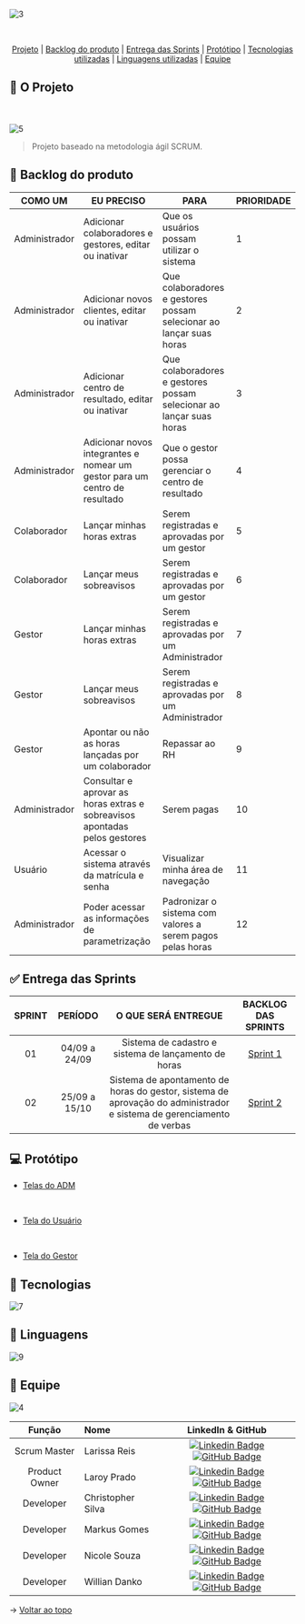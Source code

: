 ![3](https://github.com/codecatss/API-BD3/assets/108769169/4b3d05cb-e99d-4c51-8ef2-31c987e94521)

<br id="topo">
<p align="center">
    <a href="#sobre">Projeto</a>  |
    <a href="#backlogs">Backlog do produto</a>  |
    <a href="#entrega">Entrega das Sprints</a>  |
    <a href="#prototipo">Protótipo</a>   |
    <a href="#tecnologias">Tecnologias utilizadas</a>  |
    <a href="#linguagens">Linguagens utilizadas</a>  |
    <a href="#equipe">Equipe</a>
</p>

<span id="sobre">

## :page_with_curl: O Projeto
<br></br>
![5](https://github.com/codecatss/API-BD3/assets/108769169/ba43707c-72fa-456b-a4a9-0945acc5bf05)
> Projeto baseado na metodologia ágil SCRUM.

<span id="backlogs">



## :dart: Backlog do produto

<table>
  <thead>
    <tr>
      <th>COMO UM</th>
      <th>EU PRECISO</th>
      <th>PARA</th>
      <th>PRIORIDADE</th>
    </tr>
  </thead>
  <tbody>
    <tr>
      <td>Administrador</td>
      <td>Adicionar colaboradores e gestores, editar ou inativar</td>
      <td>Que os usuários possam utilizar o sistema</td>
      <td>1</td>
    </tr>
    <tr>
      <td>Administrador</td>
      <td>Adicionar novos clientes, editar ou inativar</td>
      <td>Que colaboradores e gestores possam selecionar ao lançar suas horas</td>
      <td>2</td>
    </tr>
    <tr>
      <td>Administrador</td>
      <td>Adicionar centro de resultado, editar ou inativar</td>
      <td>Que colaboradores e gestores possam selecionar ao lançar suas horas</td>
      <td>3</td>
    </tr>
    <tr>
      <td>Administrador</td>
      <td>Adicionar novos integrantes e nomear um gestor para um centro de resultado</td>
      <td>Que o gestor possa gerenciar o centro de resultado</td>
      <td>4</td>
    </tr>
    <tr>
      <td>Colaborador</td>
      <td>Lançar minhas horas extras</td>
      <td>Serem registradas e aprovadas por um gestor</td>
      <td>5</td>
    </tr>
    <tr>
      <td>Colaborador</td>
      <td>Lançar meus sobreavisos</td>
      <td>Serem registradas e aprovadas por um gestor</td>
      <td>6</td>
    </tr>
    <tr>
      <td>Gestor</td>
      <td>Lançar minhas horas extras</td>
      <td>Serem registradas e aprovadas por um Administrador</td>
      <td>7</td>
    </tr>
    <tr>
      <td>Gestor</td>
      <td>Lançar meus sobreavisos</td>
      <td>Serem registradas e aprovadas por um Administrador</td>
      <td>8</td>
    </tr>
    <tr>
      <td>Gestor</td>
      <td>Apontar ou não as horas lançadas por um colaborador</td>
      <td>Repassar ao RH</td>
      <td>9</td>
    </tr>
    <tr>
      <td>Administrador</td>
      <td>Consultar e aprovar as horas extras e sobreavisos apontadas pelos gestores</td>
      <td>Serem pagas</td>
      <td>10</td>
    </tr>
    <tr>
      <td>Usuário</td>
      <td>Acessar o sistema através da matrícula e senha</td>
      <td>Visualizar minha área de navegação</td>
      <td>11</td>
    </tr>
    <tr>
      <td>Administrador</td>
      <td>Poder acessar as informações de parametrização</td>
      <td>Padronizar o sistema com valores a serem pagos pelas horas</td>
      <td>12</td>
    </tr>
  </tbody>
</table>

<span id="entrega">

## :white_check_mark: Entrega das Sprints

| **SPRINT** | **PERÍODO**| **O QUE SERÁ ENTREGUE** | **BACKLOG DAS SPRINTS** |
|:-------------:|:-----------------------:|:-------------------------:|:-------------------------:|
|  01  | 04/09 a 24/09 | Sistema de cadastro e sistema de lançamento de horas | <a href="https://github.com/codecatss/API-BD3/wiki/Sprint-1">Sprint 1</a> |
|  02  | 25/09 a 15/10 | Sistema de apontamento de horas do gestor, sistema de aprovação do administrador e sistema de gerenciamento de verbas | <a href="https://github.com/codecatss/API-BD3/wiki/Sprint-2">Sprint 2</a>

<span id="prototipo">

## :computer: Protótipo
- <a href="https://www.figma.com/proto/8vSYUz2vXHStMQyV5PRwjg/Telas-ADM?page-id=0%3A1&type=design&node-id=245-12&viewport=-624%2C814%2C0.44&t=nn4yAOXzbSdnAbSJ-1&scaling=min-zoom&starting-point-node-id=204%3A3&mode=design">Telas do ADM</a>

<br>

- <a href="https://www.figma.com/proto/SRlYvOtqT3aanoUjeVhF7I/Telas-Usu%C3%A1rio?page-id=0%3A1&type=design&node-id=257-971&viewport=-1630%2C195%2C0.42&t=DTxKuXXheJMw9522-1&scaling=min-zoom&mode=design">Tela do Usuário</a>

<br>

- <a href="https://www.figma.com/proto/V082qgtKEwamDaDpHOhhEE/Telas-Gestor?page-id=0%3A1&type=design&node-id=257-971&viewport=205%2C360%2C0.1&t=u58E8K3Sb5eBXItg-1&scaling=min-zoom&mode=design">Tela do Gestor</a>

<span id="tecnologias">

## :wrench: Tecnologias
![7](https://github.com/codecatss/API-BD3/assets/108769169/8f6798ae-6f20-4154-9560-dabd4fd93ab8)

<span id="linguagens">

## 📖 Linguagens
![9](https://github.com/codecatss/API-BD3/assets/108769169/9570a6fa-42d5-4b41-b46c-16c6fdeed9d5)

<span id="equipe">

## :busts_in_silhouette: Equipe
![4](https://github.com/codecatss/API-BD3/assets/108769169/6c0cdc84-bcaf-4106-8886-3f2fd56f7cc0)


|    Função     | Nome    |    LinkedIn & GitHub      |
| :-----------: | :------------------------------------ | :-------------------------------------------------------------------------------------------------------------------------------------------------------------------------------------------------------------------------------------------------------------------------------------------------------------------------: |
| Scrum Master | Larissa Reis        |     [![Linkedin Badge](https://img.shields.io/badge/Linkedin-blue?style=flat-square&logo=Linkedin&logoColor=white)](https://www.linkedin.com/in/larissa-reis-693568250/) [![GitHub Badge](https://img.shields.io/badge/GitHub-111217?style=flat-square&logo=github&logoColor=white)](https://github.com/larissa-fernanda)              |
| Product Owner | Laroy Prado      |     [![Linkedin Badge](https://img.shields.io/badge/Linkedin-blue?style=flat-square&logo=Linkedin&logoColor=white)](https://www.linkedin.com/in/laroyprado/) [![GitHub Badge](https://img.shields.io/badge/GitHub-111217?style=flat-square&logo=github&logoColor=white)](https://github.com/laroyprado)              |
| Developer| Christopher Silva         |     [![Linkedin Badge](https://img.shields.io/badge/Linkedin-blue?style=flat-square&logo=Linkedin&logoColor=white)](https://www.linkedin.com/in/christophercs) [![GitHub Badge](https://img.shields.io/badge/GitHub-111217?style=flat-square&logo=github&logoColor=white)](https://github.com/chriskryon) |
| Developer| Markus Gomes        |     [![Linkedin Badge](https://img.shields.io/badge/Linkedin-blue?style=flat-square&logo=Linkedin&logoColor=white)](https://www.linkedin.com/in/markus-gomes-013b76250) [![GitHub Badge](https://img.shields.io/badge/GitHub-111217?style=flat-square&logo=github&logoColor=white)](https://github.com/markusgomes)              |
| Developer | Nicole Souza           |     [![Linkedin Badge](https://img.shields.io/badge/Linkedin-blue?style=flat-square&logo=Linkedin&logoColor=white)](https://www.linkedin.com/in/nicolem-souza/) [![GitHub Badge](https://img.shields.io/badge/GitHub-111217?style=flat-square&logo=github&logoColor=white)](https://github.com/NicSouza)              |
| Developer | Willian Danko      |     [![Linkedin Badge](https://img.shields.io/badge/Linkedin-blue?style=flat-square&logo=Linkedin&logoColor=white)](https://www.linkedin.com/in/willian-danko-leite-caboski-5410741b4) [![GitHub Badge](https://img.shields.io/badge/GitHub-111217?style=flat-square&logo=github&logoColor=white)](https://github.com/DankoCaboski)

→ [Voltar ao topo](#topo)




